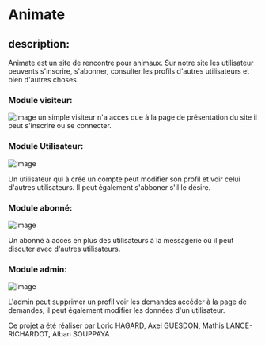 # Animate


## description:
Animate est un site de rencontre pour animaux.
Sur notre site les utilisateur peuvents s'inscrire, s'abonner, consulter les profils d'autres utilisateurs et bien d'autres choses.

### Module visiteur:
![image](https://github.com/Lorichag/Meetic/assets/133487399/83b8cfc1-74e7-4d7d-a5ff-b44ba1941752)
un simple visiteur n'a acces que à la page de présentation du site il peut s'inscrire ou se connecter.

### Module Utilisateur:
![image](https://github.com/Lorichag/Meetic/assets/133487399/76253219-f1ac-404a-a31f-823a8da65dd6)

Un utilisateur qui à crée un compte peut modifier son profil et voir celui d'autres utilisateurs.
Il peut également s'abboner s'il le désire.

### Module abonné:
![image](https://github.com/Lorichag/Meetic/assets/133487399/e3688aa6-db77-44c7-8e3f-9a81573acac4)

Un abonné à acces en plus des utilisateurs à la messagerie où il peut discuter avec d'autres utilisateurs.

### Module admin:
![image](https://github.com/Lorichag/Meetic/assets/133487399/f779baf4-9bb5-4178-be41-76b2ac619762)

L'admin peut supprimer un profil voir les demandes accéder à la page de demandes, il peut également modifier les données d'un utilisateur.

Ce projet a été réaliser par Loric HAGARD, Axel GUESDON, Mathis LANCE-RICHARDOT, Alban SOUPPAYA
